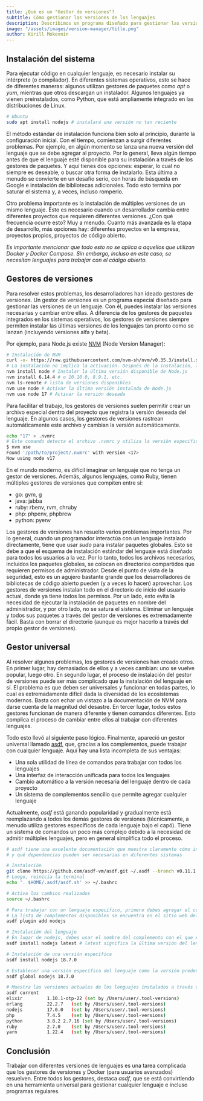 ```yaml
---
title: ¿Qué es un "Gestor de versiones"?
subtitle: Cómo gestionar las versiones de los lenguajes
description: Describimos un programa diseñado para gestionar las versiones de los lenguajes. Con él, puedes instalar las versiones necesarias y cambiar entre ellas.
image: "/assets/images/version-manager/title.png"
author: Kirill Mokevnin
---
```


## Instalación del sistema

Para ejecutar código en cualquier lenguaje, es necesario instalar su intérprete (o compilador). En diferentes sistemas operativos, esto se hace de diferentes maneras: algunos utilizan gestores de paquetes como *apt* o *yum*, mientras que otros descargan un instalador. Algunos lenguajes ya vienen preinstalados, como Python, que está ampliamente integrado en las distribuciones de Linux.

```bash
# Ubuntu
sudo apt install nodejs # instalará una versión no tan reciente
```

El método estándar de instalación funciona bien solo al principio, durante la configuración inicial. Con el tiempo, comienzan a surgir diferentes problemas. Por ejemplo, en algún momento se lanza una nueva versión del lenguaje que se debe agregar al proyecto. Por lo general, lleva algún tiempo antes de que el lenguaje esté disponible para su instalación a través de los gestores de paquetes. Y aquí tienes dos opciones: esperar, lo cual no siempre es deseable, o buscar otra forma de instalarlo. Esta última a menudo se convierte en un desafío serio, con horas de búsqueda en Google e instalación de bibliotecas adicionales. Todo esto termina por saturar el sistema y, a veces, incluso romperlo.

<Banner name="intensive-devops" />

Otro problema importante es la instalación de múltiples versiones de un mismo lenguaje. Esto es necesario cuando un desarrollador cambia entre diferentes proyectos que requieren diferentes versiones. ¿Con qué frecuencia ocurre esto? Muy a menudo. Cuanto más avanzada es la etapa de desarrollo, más opciones hay: diferentes proyectos en la empresa, proyectos propios, proyectos de código abierto.

*Es importante mencionar que todo esto no se aplica a aquellos que utilizan Docker y Docker Compose. Sin embargo, incluso en este caso, se necesitan lenguajes para trabajar con el código abierto.*

## Gestores de versiones

Para resolver estos problemas, los desarrolladores han ideado gestores de versiones. Un gestor de versiones es un programa especial diseñado para gestionar las versiones de un lenguaje. Con él, puedes instalar las versiones necesarias y cambiar entre ellas. A diferencia de los gestores de paquetes integrados en los sistemas operativos, los gestores de versiones siempre permiten instalar las últimas versiones de los lenguajes tan pronto como se lanzan (incluyendo versiones alfa y beta).

Por ejemplo, para Node.js existe [NVM](https://github.com/nvm-sh/nvm) (Node Version Manager):

```bash
# Instalación de NVM
curl -o- https://raw.githubusercontent.com/nvm-sh/nvm/v0.35.3/install.sh | bash
# La instalación no implica la activación. Después de la instalación, la versión activa seguirá siendo la misma que antes de la instalación
nvm install node # Instalar la última versión disponible de Node.js
nvm install 6.14.4 # o 10.10.0, 8.9.1, etc.
nvm ls-remote # lista de versiones disponibles
nvm use node # Activar la última versión instalada de Node.js
nvm use node 17 # Activar la versión deseada
```

Para facilitar el trabajo, los gestores de versiones suelen permitir crear un archivo especial dentro del proyecto que registra la versión deseada del lenguaje. En algunos casos, los gestores de versiones rastrean automáticamente este archivo y cambian la versión automáticamente.

```bash
echo "17" > .nvmrc
# Este comando detecta el archivo .nvmrc y utiliza la versión especificada allí
$ nvm use
Found '/path/to/project/.nvmrc' with version <17>
Now using node v17
```

En el mundo moderno, es difícil imaginar un lenguaje que no tenga un gestor de versiones. Además, algunos lenguajes, como Ruby, tienen múltiples gestores de versiones que compiten entre sí:

* go: gvm, g
* java: jabba
* ruby: rbenv, rvm, chruby
* php: phpenv, phpbrew
* python: pyenv

Los gestores de versiones han resuelto varios problemas importantes. Por lo general, cuando un programador interactúa con un lenguaje instalado directamente, tiene que usar *sudo* para instalar paquetes globales. Esto se debe a que el esquema de instalación estándar del lenguaje está diseñado para todos los usuarios a la vez. Por lo tanto, todos los archivos necesarios, incluidos los paquetes globales, se colocan en directorios compartidos que requieren permisos de administrador. Desde el punto de vista de la seguridad, esto es un agujero bastante grande que los desarrolladores de bibliotecas de código abierto pueden (y a veces lo hacen) aprovechar. Los gestores de versiones instalan todo en el directorio de inicio del usuario actual, donde ya tiene todos los permisos. Por un lado, esto evita la necesidad de ejecutar la instalación de paquetes en nombre del administrador, y por otro lado, no se satura el sistema. Eliminar un lenguaje y todos sus paquetes a través del gestor de versiones es extremadamente fácil. Basta con borrar el directorio (aunque es mejor hacerlo a través del propio gestor de versiones).

## Gestor universal

Al resolver algunos problemas, los gestores de versiones han creado otros. En primer lugar, hay demasiados de ellos y a veces cambian: uno se vuelve popular, luego otro. En segundo lugar, el proceso de instalación del gestor de versiones puede ser más complicado que la instalación del lenguaje en sí. El problema es que deben ser universales y funcionar en todas partes, lo cual es extremadamente difícil dada la diversidad de los ecosistemas modernos. Basta con echar un vistazo a la documentación de NVM para darse cuenta de la magnitud del desastre. En tercer lugar, todos estos gestores funcionan de manera diferente y tienen comandos diferentes. Esto complica el proceso de cambiar entre ellos al trabajar con diferentes lenguajes.

Todo esto llevó al siguiente paso lógico. Finalmente, apareció un gestor universal llamado [asdf](https://asdf-vm.com/), que, gracias a los complementos, puede trabajar con cualquier lenguaje. Aquí hay una lista incompleta de sus ventajas:

* Una sola utilidad de línea de comandos para trabajar con todos los lenguajes
* Una interfaz de interacción unificada para todos los lenguajes
* Cambio automático a la versión necesaria del lenguaje dentro de cada proyecto
* Un sistema de complementos sencillo que permite agregar cualquier lenguaje

Actualmente, *asdf* está ganando popularidad y gradualmente está reemplazando a todos los demás gestores de versiones (técnicamente, a menudo utiliza gestores específicos de cada lenguaje bajo el capó). Tiene un sistema de comandos un poco más complejo debido a la necesidad de admitir múltiples lenguajes, pero en general simplifica todo el proceso.

```bash
# asdf tiene una excelente documentación que muestra claramente cómo instalarlo
# y qué dependencias pueden ser necesarias en diferentes sistemas

# Instalación
git clone https://github.com/asdf-vm/asdf.git ~/.asdf --branch v0.11.1
# Luego, reinicia la terminal
echo '. $HOME/.asdf/asdf.sh' >> ~/.bashrc

# Activa los cambios realizados
source ~/.bashrc

# Para trabajar con un lenguaje específico, primero debes agregar el complemento correspondiente
# La lista de complementos disponibles se encuentra en el sitio web del proyecto
asdf plugin add nodejs

# Instalación del lenguaje
# En lugar de nodejs, debes usar el nombre del complemento con el que estás trabajando
asdf install nodejs latest # latest significa la última versión del lenguaje especificado

# Instalación de una versión específica
asdf install nodejs 18.7.0

# Establecer una versión específica del lenguaje como la versión predeterminada
asdf global nodejs 18.7.0

# Muestra las versiones actuales de los lenguajes instalados a través de asdf
asdf current
elixir         1.10.1-otp-22 (set by /Users/user/.tool-versions)
erlang         22.2.7   (set by /Users/user/.tool-versions)
nodejs         17.0.0   (set by /Users/user/.tool-versions)
php            7.4.5    (set by /Users/user/.tool-versions)
python         3.8.2 2.7.16 (set by /Users/user/.tool-versions)
ruby           2.7.0    (set by /Users/user/.tool-versions)
yarn           1.22.4   (set by /Users/user/.tool-versions)
```

## Conclusión

Trabajar con diferentes versiones de lenguajes es una tarea complicada que los gestores de versiones y Docker (para usuarios avanzados) resuelven. Entre todos los gestores, destaca *asdf*, que se está convirtiendo en una herramienta universal para gestionar cualquier lenguaje e incluso programas regulares.